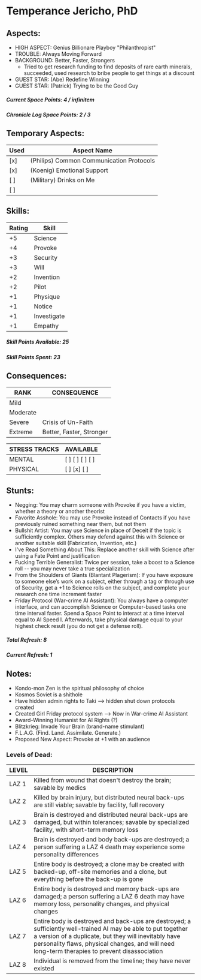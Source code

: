 # Temperance Jericho, PhD

## Aspects:
* HIGH ASPECT: Genius Billionare Playboy "Philanthropist"
* TROUBLE: Always Moving Forward
* BACKGROUND: Better, Faster, Strongers  
    - Tried to get research funding to find deposits of rare earth minerals, succeeded, used research to bribe people to get things at a discount
* GUEST STAR: (Abe) Redefine Winning
* GUEST STAR: (Patrick) Trying to be the Good Guy

##### Current Space Points: 4 / infinitem
##### Chronicle Log Space Points: 2 / 3


## Temporary Aspects:

Used | Aspect Name
-----|--------------------------------
 [x] | (Philips) Common Communication Protocols
 [x] | (Koenig) Emotional Support
 [ ] | (Military) Drinks on Me
 [ ] | 


## Skills:

Rating | Skill
------ | --------
  +5   | Science
  +4   | Provoke
  +3   | Security
  +3   | Will
  +2   | Invention
  +2   | Pilot
  +1   | Physique
  +1   | Notice
  +1   | Investigate
  +1   | Empathy

##### Skill Points Available: 25
##### Skill Points Spent: 23


## Consequences:

RANK     | CONSEQUENCE
---------|------------------
Mild     | 
Moderate | 
Severe   | Crisis of Un-Faith
Extreme  | Better, Faster, Stronger


STRESS TRACKS | AVAILABLE
--------------|----------------
MENTAL        | [ ] [ ] [ ] [ ]
PHYSICAL      | [ ] [x] [ ]



## Stunts:
* Negging: You may charm someone with Provoke if you have a victim, whether a theory or another theorist
* Favorite Asshole: You may use Provoke instead of Contacts if you have previously ruined something near them, but not them
* Bullshit Artist: You may use Science in place of Deceit if the topic is sufficiently complex.  Others may defend against this with Science or another suitable skill (Fabrication, Invention, etc.)
* I've Read Something About This: Replace another skill with Science after using a Fate Point and justification
* Fucking Terrible Generalist: Twice per session, take a boost to a Science roll -- you may never take a true specialization
* From the Shoulders of Giants (Blantant Plagerism): If you have exposure to someone else’s work on a subject, either through a tag or through use of Security, get a +1 to Science rolls on the subject, and complete your research one time increment faster
* Friday Protocol (War-crime AI Assistant): You always have a computer interface, and can accomplish Science or Computer-based tasks one time interval faster.  Spend a Space Point to interact at a time interval equal to AI Speed I.  Afterwards, take physical damage equal to your highest check result (you do not get a defense roll).

##### Total Refresh:   8
##### Current Refresh: 1


## Notes:

* Kondo-mon Zen is the spiritual philosophy of choice
* Kosmos Soviet is a shithole
* Have hidden admin rights to Taki  --> hidden shut down protocols created
* Created Girl Friday protocol system --> Now in War-crime AI Assistant
* Award-Winning Humanist for AI Rights (?)
* Blitzkrieg: Invade Your Brain (brand-name stimulant)
* F.L.A.G. (Find. Land. Assimilate. Generate.)
* Proposed New Aspect: Provoke at +1 with an audience


### Levels of Dead:

LEVEL | DESCRIPTION
------|-------------
LAZ 1 | Killed from wound that doesn't destroy the brain; savable by medics
LAZ 2 | Killed by brain injury, but distributed neural back-ups are still viable; savable by facility, full recovery
LAZ 3 | Brain is destroyed and distributed neural back-ups are damaged, but within tolerances; savable by specialized facility, with short-term memory loss
LAZ 4 | Brain is destroyed and body back-ups are destroyed; a person suffering a LAZ 4 death may experience some personality differences
LAZ 5 | Entire body is destroyed; a clone may be created with backed-up, off-site memories and a clone, but everything before the back-up is gone
LAZ 6 | Entire body is destroyed and memory back-ups are damaged; a person suffering a LAZ 6 death may have memory loss, personality changes, and physical changes
LAZ 7 | Entire body is destroyed and back-ups are destroyed; a sufficiently well-trained AI may be able to put together a version of a duplicate, but they will inevitably have personality flaws, physical changes, and will need long-term therapies to prevent disassociation
LAZ 8 | Individual is removed from the timeline; they have never existed